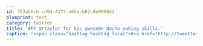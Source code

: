 ```yaml
---
id: 353a56cb-cd94-4173-a65a-b82c8e9000d2
blueprint: text
category: twitter
title: '#FF @rtaylor for his awesome Nacho-making skillz.'
caption: '<span class="hashtag hashtag_local">#<a href="http://tweettemp.darylchymko.ca/?tag=ff">FF</a> <span class="username username_linked">@<a href="https://twitter.com/rtaylor" title="Elon Musk">rtaylor</a></span> for his awesome Nacho-making skillz.'
---
```

